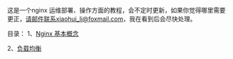 这是一个nginx 运维部署、操作方面的教程，会不定时更新，如果你觉得哪里需要更正，请邮件联系xiaohui_li@foxmail.com，我在看到后会尽快处理。


目录：
1、[Nginx 基本概念](https://gitee.com/cnlxh/nginx-guide/blob/master/nginx-basic.md)

2、[负载均衡](https://gitee.com/cnlxh/nginx-guide/blob/master/High-Performance-Load-Balancing.md)
